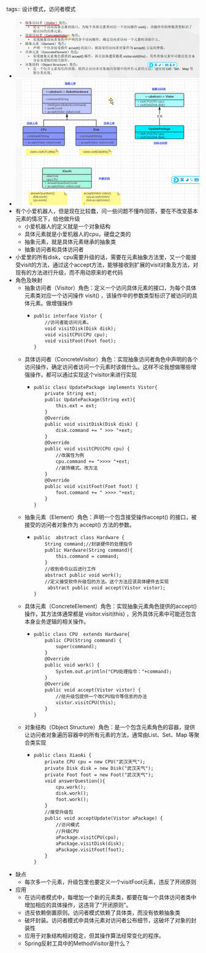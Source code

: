 tags:: 设计模式，访问者模式

- ![image.png](../assets/image_1680436071079_0.png)
- ![image.png](../assets/image_1680436080047_0.png)
- 有个小爱机器人，但是现在比较蠢，问一些问题不懂咋回答，要在不改变基本元素的情况下，给他做升级
	- 小爱机器人的定义就是一个对象结构
	- 具体元素就是小爱机器人的cpu，硬盘之类的
	- 抽象元素，就是具体元素继承的抽象类
	- 抽象访问者和具体访问者
- 小爱里的所有disk，cpu需要升级的话，需要在元素抽象方法里，又一个能接受visit的方法，通过这个accept方法，能够接收到扩展的visit对象及方法，对现有的方法进行升级，而不用动原来的老代码
- 角色及映射
	- 抽象访问者（Visitor）角色：定义一个访问具体元素的接口，为每个具体元素类对应一个访问操作
	  visit() ，该操作中的参数类型标识了被访问的具体元素。做增强操作
		- ```
		  public interface Vistor {
		      //访问者能访问元素。
		      void visitDisk(Disk disk);
		      void visitCPU(CPU cpu);
		      void visitFoot(Foot foot);
		  }
		  ```
	- 具体访问者（ConcreteVisitor）角色：实现抽象访问者角色中声明的各个访问操作，确定访问者访问一个元素时该做什么。这样不论我想做哪些增强操作，都可以通过实现这个visitor来进行实现
		- ```
		  public class UpdatePackage implements Vistor{
		      private String ext;
		      public UpdatePackage(String ext){
		          this.ext = ext;
		      }
		      @Override
		      public void visitDisk(Disk disk) {
		          disk.command += " >>> "+ext;
		      }
		      @Override
		      public void visitCPU(CPU cpu) {
		          //改属性为例
		          cpu.command += ">>>> "+ext;
		          //装饰模式。改方法
		      }
		      @Override
		      public void visitFoot(Foot foot) {
		          foot.command += " >>>> "+ext;
		      }
		  }
		  ```
	- 抽象元素（Element）角色：声明一个包含接受操作accept() 的接口，被接受的访问者对象作为 accept() 方法的参数。
		- ```
		  public  abstract class Hardware {
		      String command;//封装硬件的处理指令
		      public Hardware(String command){
		          this.command = command;
		      }
		      //收到命令以后进行工作
		      abstract public void work();
		      //定义接受软件升级包的方法。这个方法应该具体硬件去实现
		       abstract public void accept(Vistor vistor);
		  }
		  ```
	- 具体元素（ConcreteElement）角色：实现抽象元素角色提供的accept() 操作，其方法体通常都是 visitor.visit(this) ，另外具体元素中可能还包含本身业务逻辑的相关操作。
		- ```
		  public class CPU  extends Hardware{
		      public CPU(String command) {
		          super(command);
		      }
		      @Override
		      public void work() {
		          System.out.println("CPU处理指令："+command);
		      }
		      @Override
		      public void accept(Vistor vistor) {
		          //给升级包提供一个改CPU指令等信息的办法
		          vistor.visitCPU(this);
		      }
		  }
		  ```
	- 对象结构（Object Structure）角色：是一个包含元素角色的容器，提供让访问者对象遍历容器中的所有元素的方法，通常由List、Set、Map 等聚合类实现
		- ```
		  public class XiaoAi {
		      private CPU cpu = new CPU("武汉天气");
		      private Disk disk = new Disk("武汉天气");
		      private Foot foot = new Foot("武汉天气");
		      void answerQuestion(){
		          cpu.work();
		          disk.work();
		          foot.work();
		      }
		      //接受升级包
		      public void acceptUpdate(Vistor aPackage) {
		          //访问模式
		          //升级CPU
		          aPackage.visitCPU(cpu);
		          aPackage.visitDisk(disk);
		          aPackage.visitFoot(foot);
		      }
		  }
		  ```
- 缺点
	- 每次多一个元素，升级包里也要定义一个visitFoot元素，违反了开闭原则
- 应用
	- 在访问者模式中，每增加一个新的元素类，都要在每一个具体访问者类中增加相应的具体操作，这违背了“开闭原则”。
	- 违反依赖倒置原则。访问者模式依赖了具体类，而没有依赖抽象类
	- 破坏封装。访问者模式中具体元素对访问者公布细节，这破坏了对象的封装性
	- 应用于对象结构相对稳定，但其操作算法经常变化的程序。
	- Spring反射工具中的MethodVisitor是什么？